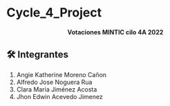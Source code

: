# Cycle_4_Project

<h4 align="center">Votaciones MINTIC cilo 4A 2022</h4>

## 🛠️ Integrantes
1. Angie Katherine Moreno Cañon
2. Alfredo Jose Noguera Rua
3. Clara Maria Jiménez Acosta
4. Jhon Edwin Acevedo Jimenez
